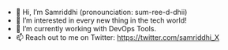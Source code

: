 - 👋 Hi, I’m Samriddhi (pronounciation: sum-ree-d-dhii)
- 👀 I’m interested in every new thing in the tech world!
- 🌱 I’m currently working with DevOps Tools.
- 📫 Reach out to me on Twitter: https://twitter.com/samriddhi_X 

<!---
saaaamriddhi/saaaamriddhi is a ✨ special ✨ repository because its `README.md` (this file) appears on your GitHub profile.
You can click the Preview link to take a look at your changes.
--->
